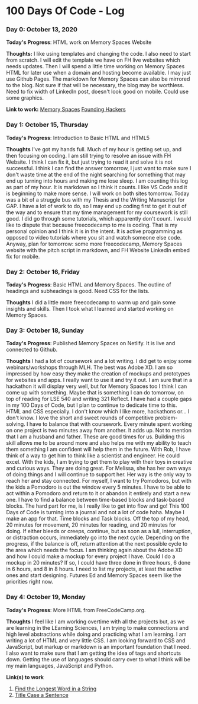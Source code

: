 # 100 Days Of Code - Log

### Day 0: October 13, 2020

**Today's Progress**: HTML work on Memory Spaces Website

**Thoughts:** I like using templates and changing the code. I also need to start from scratch. I will edit the template we have on FH live websites which needs updates. Then I will spend a little time working on Memory Spaces HTML for later use when a domain and hosting become available. I may just use Github Pages. The markdown for Memory Spaces can also be mirrored to the blog. Not sure if that will be necessary, the blog may be worthless. Need to fix width of LinkedIn post, doesn't look good on mobile. Could use some graphics.

**Link to work:** [Memory Spaces](http://www.memory.spaces) <!-- need domain and hosting --> [Founding Hackers](https://www.foundinghackers.com) 


### Day 1: October 15, Thursday

**Today's Progress**: Introduction to Basic HTML and HTML5

**Thoughts** I've got my hands full. Much of my hour is getting set up, and then focusing on coding. I am still trying to resolve an issue with FH Website. I think I can fix it, but just trying to read it and solve it is not successful. I think I can find the answer tomorrow, I just want to make sure I don't waste time at the end of the night searching for something that may end up turning into hours and making me lose sleep. I am counting this log as part of my hour. It is markdown so I think it counts. I like VS Code and it is beginning to make more sense. I will work on both sites tomorrow. Today was a bit of a struggle bus with my Thesis and the Writing Manuscript for GAP. I have a lot of work to do, so I may end up coding first to get it out of the way and to ensure that my time management for my coursework is still good. I did go through some tutorials, which apparently don't count. I would like to dispute that because freecodecamp to me is coding. That is my personal opinion and I think it is in the intent. It is active programming as opposed to video tutorials where you sit and watch someone else code. Anyway, plan for tomorrow: some more freecodecamp, Memory Spaces website with the pitch script in markdown, and FH Website LinkedIn embed fix for mobile.  


### Day 2: October 16, Friday

**Today's Progress**: Basic HTML and Memory Spaces. The outline of headings and subheadings is good. Need CSS for the lists.

**Thoughts** I did a little more freecodecamp to warm up and gain some insights and skills. Then I took what I learned and started working on Memory Spaces.

### Day 3: October 18, Sunday

**Today's Progress**: Published Memory Spaces on Netlify. It is live and connected to Github. 

**Thoughts** I had a lot of coursework and a lot writing. I did get to enjoy some webinars/workshops through MLH. The best was Adobe XD. I am so impressed by how easy they make the creation of mockups and prototypes for websites and apps. I really want to use it and try it out. I am sure that in a hackathon it will display very well, but for Memory Spaces too I think I can come up with something. Maybe that is something I can do tomorrow, on top of reading for LSE 540 and writing 321 Reflect. I have had a couple gaps in my 100 Days of Code, but I plan to continue to dedicate time to this. HTML and CSS especially. I don't know which I like more, hackathons or... I don't know. I love the short and sweet rounds of competitive problem-solving. I have to balance that with coursework. Every minute spent working on one project is two minutes away from another. It adds up. Not to mention that I am a husband and father. These are good times for us. Building this skill allows me to be around more and also helps me with my ability to teach them something I am confident will help them in the future. With Rob, I have think of a way to get him to think like a scientist and engineer. He could excel. With the kids, I am trying to get them to play with their toys in creative and curious ways. They are doing great. For Melissa, she has her own ways of doing things and I will continue to support her. Her way is the only way to reach her and stay connected. For myself, I want to try Pomodoros, but with the kids a Pomodoro is out the window every 5 minutes. I have to be able to act within a Pomodoro and return to it or abandon it entirely and start a new one. I have to find a balance between time-based blocks and task-based blocks. The hard part for me, is I really like to get into flow and go! This 100 Days of Code is turning into a journal and not a lot of code haha. Maybe I make an app for that. Time blocks and Task blocks. Off the top of my head, 20 minutes for movement, 20 minutes for reading, and 20 minutes for doing. If either bleeds or creeps, continue, but as soon as a lull, interruption, or distraction occurs, immediately go into the next cycle. Depending on the progress, if the balance is off, return attention at the next possible cycle to the area which needs the focus. I am thinking again about the Adobe XD and how I could make a mockup for every project I have. Could I do a mockup in 20 minutes? If so, I could have three done in three hours, 6 done in 6 hours, and 8 in 8 hours. I need to list my projects, at least the active ones and start designing. Futures Ed and Memory Spaces seem like the priorities right now. 

### Day 4: October 19, Monday

**Today's Progress**: More HTML from FreeCodeCamp.org. 

**Thoughts** I feel like I am working overtime with all the projects but, as we are learning in the LEarning Sciences, I am trying to make connections and high level abstractions while doing and practicing what I am learning. I am writing a lot of HTML and very little CSS. I am looking forward to CSS and JavaScript, but markup or markdown is an important foundation that I need. I also want to make  sure that I am getting the idea of tags and shortcuts down. Getting the use of languages should carry over to what I think will be my main languages, JavaScript and Python. 

**Link(s) to work**
1. [Find the Longest Word in a String](https://www.freecodecamp.com/challenges/find-the-longest-word-in-a-string)
2. [Title Case a Sentence](https://www.freecodecamp.com/challenges/title-case-a-sentence)
